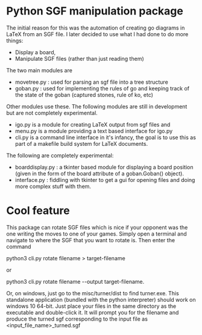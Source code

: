 Python SGF manipulation package
===============================
The initial reason for this was the automation of creating go diagrams in LaTeX
from an SGF file.  I later decided to use what I had done to do more things:
* Display a board,
* Manipulate SGF files (rather than just reading them)

The two main modules are 
* movetree.py : used for parsing an sgf file into a tree structure
* goban.py : used for implementing the rules of go and keeping track of the
  state of the goban (captured stones, rule of ko, etc)

Other modules use these.  The following modules are still in development but are
not completely experimental.
* igo.py is a module for creating LaTeX output from sgf files and
* menu.py is a module providing a text based interface for igo.py
* cli.py is a command line interface in it's infancy, the goal is to use
  this as part of a makefile build system for LaTeX documents.

The following are completely experimental:
* boarddisplay.py : a tkinter based module for displaying a board position
  (given in the form of the board attribute of a goban.Goban() object).
* interface.py : fiddling with tkinter to get a gui for opening files and
  doing more complex stuff with them.

Cool feature
============

This package can rotate SGF files which is nice if your opponent was the one
writing the moves to one of your games.  Simply open a terminal and navigate to
where the SGF that you want to rotate is.  Then enter the command

python3 cli.py rotate filename > target-filename

or

python3 cli.py rotate filename --output target-filename.

Or, on windows, just go to the misc/turner/dist to find turner.exe.  This
standalone application (bundled with the python interpreter) should work on
windows 10 64-bit.  Just place your files in the same directory as the
executable and double-click it.  It will prompt you for the filename and produce
the turned sgf corresponding to the input file as <input_file_name>_turned.sgf





